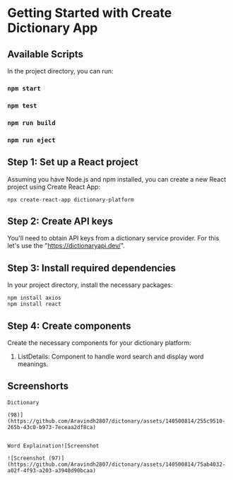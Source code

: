 # Getting Started with Create Dictionary App

## Available Scripts

In the project directory, you can run:

### `npm start`

### `npm test`

### `npm run build`

### `npm run eject`

## Step 1: Set up a React project
Assuming you have Node.js and npm installed, you can create a new React project using Create React App:
    
    npx create-react-app dictionary-platform
## Step 2: Create API keys
You'll need to obtain API keys from a dictionary service provider. For this let's use the "https://dictionaryapi.dev/".

## Step 3: Install required dependencies
In your project directory, install the necessary packages:
    
    npm install axios
    npm install react

## Step 4: Create components
Create the necessary components for your dictionary platform:

1. ListDetails: Component to handle word search and display word meanings.

## Screenshorts

    Dictionary

    (98)](https://github.com/Aravindh2807/dictonary/assets/140500814/255c9510-265b-43c0-b973-7eceaa2df8ca)

   
    Word Explaination![Screenshot 
    
    ![Screenshot (97)](https://github.com/Aravindh2807/dictonary/assets/140500814/75ab4032-a02f-4f93-a203-a3940d90bcaa)
  
